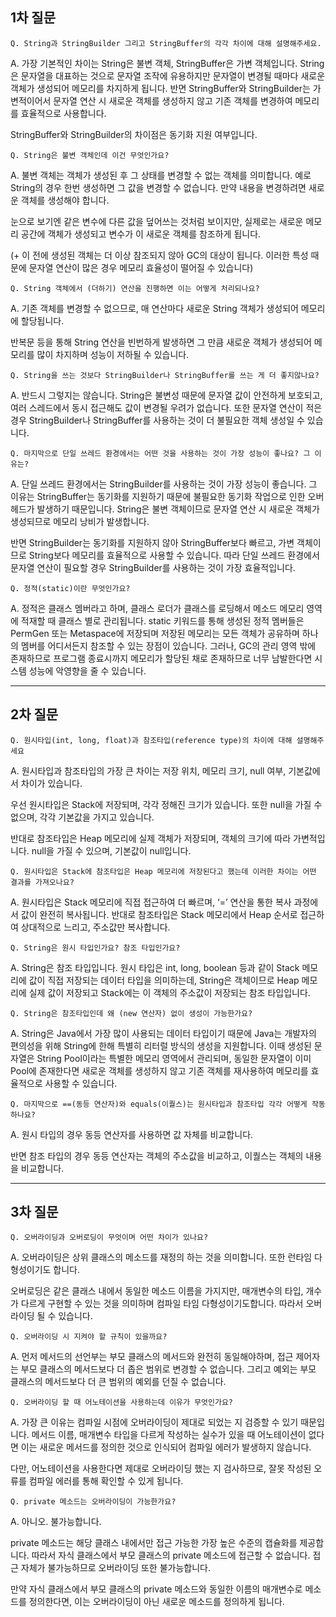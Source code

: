 ## 1차 질문
`Q. String과 StringBuilder 그리고 StringBuffer의 각각 차이에 대해 설명해주세요.`

A. 가장 기본적인 차이는 String은 불변 객체, StringBuffer은 가변 객체입니다. String은 문자열을 대표하는 것으로 문자열 조작에 유용하지만 문자열이 변경될 때마다 새로운 객체가 생성되어 메모리를 차지하게 됩니다. 반면 StringBuffer와 StringBuilder는 가변적이어서 문자열 연산 시 새로운 객체를 생성하지 않고 기존 객체를 변경하여 메모리를 효율적으로 사용합니다.

StringBuffer와 StringBuilder의 차이점은 동기화 지원 여부입니다.

`Q. String은 불변 객체인데 이건 무엇인가요?`

A. 불변 객체는 객체가 생성된 후 그 상태를 변경할 수 없는 객체를 의미합니다. 예로 String의 경우 한번 생성하면 그 값을 변경할 수 없습니다. 만약 내용을 변경하려면 새로운 객체를 생성해야 합니다.

눈으로 보기엔 같은 변수에 다른 값을 덮어쓰는 것처럼 보이지만, 실제로는 새로운 메모리 공간에 객체가 생성되고 변수가 이 새로운 객체를 참조하게 됩니다.

(+ 이 전에 생성된 객체는 더 이상 참조되지 않아 GC의 대상이 됩니다. 이러한 특성 때문에 문자열 연산이 많은 경우 메모리 효율성이 떨어질 수 있습니다)

`Q. String 객체에서 (더하기) 연산을 진행하면 이는 어떻게 처리되나요?`

A. 기존 객체를 변경할 수 없으므로, 매 연산마다 새로운 String 객체가 생성되어 메모리에 할당됩니다.

반복문 등을 통해 String 연산을 빈번하게 발생하면 그 만큼 새로운 객체가 생성되어 메모리를 많이 차지하며 성능이 저하될 수 있습니다.

`Q. String을 쓰는 것보다 StringBuilder나 StringBuffer를 쓰는 게 더 좋지않나요?`

A. 반드시 그렇지는 않습니다. String은 불변성 때문에 문자열 값이 안전하게 보호되고, 여러 스레드에서 동시 접근해도 값이 변경될 우려가 없습니다. 또한 문자열 연산이 적은 경우 StringBuilder나 StringBuffer를 사용하는 것이 더 불필요한 객체 생성일 수 있습니다.

`Q. 마지막으로 단일 쓰레드 환경에서는 어떤 것을 사용하는 것이 가장 성능이 좋나요? 그 이유는?`

A. 단일 쓰레드 환경에서는 StringBuilder를 사용하는 것이 가장 성능이 좋습니다. 그 이유는 StringBuffer는 동기화를 지원하기 때문에 불필요한 동기화 작업으로 인한 오버헤드가 발생하기 때문입니다. String은 불변 객체이므로 문자열 연산 시 새로운 객체가 생성되므로 메모리 낭비가 발생합니다.

반면 StringBuilder는 동기화를 지원하지 않아 StringBuffer보다 빠르고, 가변 객체이므로 String보다 메모리를 효율적으로 사용할 수 있습니다. 따라 단일 쓰레드 환경에서 문자열 연산이 필요할 경우 StringBuilder를 사용하는 것이 가장 효율적입니다.



`Q. 정적(static)이란 무엇인가요?`

A. 정적은 클래스 멤버라고 하며, 클래스 로더가 클래스를 로딩해서 메소드 메모리 영역에 적재할 때 클래스 별로 관리됩니다. static 키워드를 통해 생성된 정적 멤버들은 PermGen 또는 Metaspace에 저장되며 저장된 메모리는 모든 객체가 공유하며 하나의 멤버를 어디서든지 참조할 수 있는 장점이 있습니다.
그러나, GC의 관리 영역 밖에 존재하므로 프로그램 종료시까지 메모리가 할당된 채로 존재하므로 너무 남발한다면 시스템 성능에 악영향을 줄 수 있습니다.


---
## 2차 질문

`Q. 원시타입(int, long, float)과 참조타입(reference type)의 차이에 대해 설명해주세요`

A. 원시타입과 참조타입의 가장 큰 차이는 저장 위치, 메모리 크기, null 여부, 기본값에서 차이가 있습니다. 

우선 원시타입은 Stack에 저장되며, 각각 정해진 크기가 있습니다. 또한 null을 가질 수 없으며, 각각 기본값을 가지고 있습니다. 

반대로 참조타입은 Heap 메모리에 실제 객체가 저장되며, 객체의 크기에 따라 가변적입니다. null을 가질 수 있으며, 기본값이 null입니다.

`Q. 원시타입은 Stack에 참조타입은 Heap 메모리에 저장된다고 했는데 이러한 차이는 어떤 결과를 가져오나요?`

A. 원시타입은 Stack 메모리에 직접 접근하여 더 빠르며, ‘=’ 연산을 통한 복사 과정에서 값이 완전히 복사됩니다. 반대로 참조타입은 Stack 메모리에서 Heap 순서로 접근하여 상대적으로 느리고, 주소값만 복사합니다.

`Q. String은 원시 타입인가요? 참조 타입인가요?`

A. String은 참조 타입입니다. 원시 타입은 int, long, boolean 등과 같이 Stack 메모리에 값이 직접 저장되는 데이터 타입을 의미하는데, String은 객체이므로 Heap 메모리에 실제 값이 저장되고 Stack에는 이 객체의 주소값이 저장되는 참조 타입입니다.

`Q. String은 참조타입인데 왜 (new 연산자) 없이 생성이 가능한가요?`

A. String은 Java에서 가장 많이 사용되는 데이터 타입이기 때문에 Java는 개발자의 편의성을 위해 String에 한해 특별히 리터럴 방식의 생성을 지원합니다. 이때 생성된 문자열은 String Pool이라는 특별한 메모리 영역에서 관리되며, 동일한 문자열이 이미 Pool에 존재한다면 새로운 객체를 생성하지 않고 기존 객체를 재사용하여 메모리를 효율적으로 사용할 수 있습니다.

`Q. 마지막으로 ==(동등 연산자)와 equals(이퀄스)는 원시타입과 참조타입 각각 어떻게 작동하나요?`

A. 원시 타입의 경우 동등 연산자를 사용하면 값 자체를 비교합니다.

반면 참조 타입의 경우 동등 연산자는 객체의 주소값을 비교하고, 이퀄스는 객체의 내용을 비교합니다.

---
## 3차 질문

`Q. 오버라이딩과 오버로딩이 무엇이며 어떤 차이가 있나요?`

A. 오버라이딩은 상위 클래스의 메소드를 재정의 하는 것을 의미합니다. 또한 런타임 다형성이기도 합니다.

오버로딩은 같은 클래스 내에서 동일한 메소드 이름을 가지지만, 매개변수의 타입, 개수가 다르게 구현할 수 있는 것을 의미하며 컴파일 타임 다형성이기도합니다. 따라서 오버라이딩 될 수 있습니다.

`Q. 오버라이딩 시 지켜야 할 규칙이 있을까요?`

A. 먼저 메서드의 선언부는 부모 클래스의 메서드와 완전히 동일해야하며, 접근 제어자는 부모 클래스의 메서드보다 더 좁은 범위로 변경할 수 없습니다. 그리고 예외는 부모 클래스의 메서드보다 더 큰 범위의 예외를 던질 수 없습니다.

`Q. 오버라이딩 할 때 어노테이션을 사용하는데 이유가 무엇인가요?`

A. 가장 큰 이유는 컴파일 시점에 오버라이딩이 제대로 되었는 지 검증할 수 있기 때문입니다. 메서드 이름, 매개변수 타입을 다르게 작성하는 실수가 있을 때 어노테이션이 없다면 이는 새로운 메서드를 정의한 것으로 인식되어 컴파일 에러가 발생하지 않습니다.

다만, 어노테이션을 사용한다면 제대로 오버라이딩 했는 지 검사하므로, 잘못 작성된 오류를 컴파일 에러를 통해 확인할 수 있게 됩니다.

`Q. private 메소드는 오버라이딩이 가능한가요?`

A. 아니오. 불가능합니다.

private 메소드는 해당 클래스 내에서만 접근 가능한 가장 높은 수준의 캡슐화를 제공합니다. 따라서 자식 클래스에서 부모 클래스의 private 메소드에 접근할 수 없습니다. 접근 자체가 불가능하므로 오버라이딩 또한 불가능합니다.

만약 자식 클래스에서 부모 클래스의 private 메소드와 동일한 이름의 매개변수로 메소드를 정의한다면, 이는 오버라이딩이 아닌 새로운 메소드를 정의하게 됩니다.
